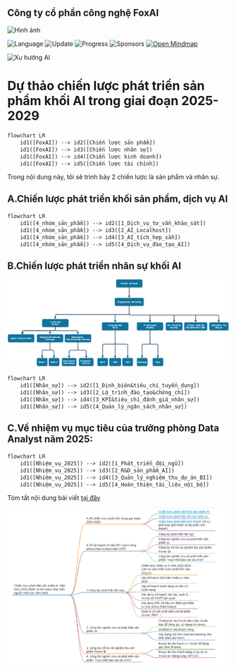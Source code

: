 ## Công ty cổ phần công nghệ FoxAI

<img src="https://fox.ai.vn/wp-content/uploads/2024/07/Logo_Original-1.png" alt="Hình ảnh" width="30%" />

![Language](https://img.shields.io/badge/Language-Python-orange.svg?logo=Python&logoColor=yellow) 
![Update](https://img.shields.io/badge/Update-Weekly-green.svg) 
![Progress](https://img.shields.io/badge/progress-N%2F1049-brightgreen.svg) 
![Sponsors](https://img.shields.io/badge/Sponsor-0-lightgrey.svg)
[![Open Mindmap](https://img.shields.io/badge/Mindmap-View%20Now-green)](https://hoanglong8.github.io/FoxAI-Data-Analyst/markmap.html)

![Xu hướng AI](https://vdigital.vn/wp-content/uploads/2023/03/xu-huong-cong-nghe-tuong-lai-1-1024x538.png)

# Dự thảo chiến lược phát triển sản phẩm khối AI trong giai đoạn 2025-2029

```mermaid
flowchart LR
    id1([FoxAI]) --> id2([Chiến lược sản phẩm])
    id1([FoxAI]) --> id3([Chiến lược nhân sự])
    id1([FoxAI]) --> id4([Chiến lược kinh doanh])
    id1([FoxAI]) --> id5([Chiến lược tài chính])
```

Trong nội dung này, tôi sẽ trình bày 2 chiến lược là sản phẩm và nhân sự.

## A.Chiến lược phát triển khối sản phẩm, dịch vụ AI

```mermaid
flowchart LR
    id1([4_nhóm_sản_phẩm]) --> id2([1_Dịch_vụ_tư_vấn_khảo_sát])
    id1([4_nhóm_sản_phẩm]) --> id3([2_AI_Localhost])
    id1([4_nhóm_sản_phẩm]) --> id4([3_AI_tích_hợp_sẵn])
    id1([4_nhóm_sản_phẩm]) --> id5([4_Dịch_vụ_đào_tạo_AI])
```

## B.Chiến lược phát triển nhân sự khối AI

![Cơ cấu TC 2025](https://github.com/hoanglong8/FoxAI-Data-Analyst/blob/main/Image/FoxAI%20-%20C%C6%A1%20c%E1%BA%A5u%20d%E1%BB%B1%20ki%E1%BA%BFn%202025.png)

```mermaid
flowchart LR
    id1([Nhân_sự]) --> id2([1_Định_biên&tiêu_chí_tuyển_dụng])
    id1([Nhân_sự]) --> id3([2_Lộ_trình_đào_tạo&chứng_chỉ])
    id1([Nhân_sự]) --> id4([3_KPI&tiêu_chí_đánh_giá_nhân_sự])
    id1([Nhân_sự]) --> id5([4_Quản_lý_ngân_sách_nhân_sự])
```

## C.Về nhiệm vụ mục tiêu của trưởng phòng Data Analyst năm 2025:

```mermaid
flowchart LR
    id1([Nhiệm_vụ_2025]) --> id2([1_Phát_triển_đội_ngũ])
    id1([Nhiệm_vụ_2025]) --> id3([2_R&D_sản_phẩm_AI])
    id1([Nhiệm_vụ_2025]) --> id4([3_Quản_lý_nghiệm_thu_dự_án_BI])
    id1([Nhiệm_vụ_2025]) --> id5([4_Hoàn_thiện_tài_liệu_nội_bộ])
```

Tóm tắt nội dung bài viết [tại đây](https://hoanglong8.github.io/FoxAI-Data-Analyst/markmap.html)

![Hình ảnh](https://github.com/hoanglong8/FoxAI-Data-Analyst/blob/main/Image/Markmap.png)



